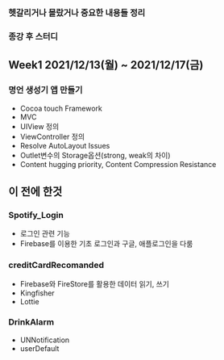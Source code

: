 ### 헷갈리거나 몰랐거나 중요한 내용들 정리

### 종강 후 스터디
## Week1 2021/12/13(월) ~ 2021/12/17(금)
### 명언 생성기 앱 만들기
- Cocoa touch Framework
- MVC
- UIView 정의
- ViewController 정의
- Resolve AutoLayout Issues
- Outlet변수의 Storage옵션(strong, weak의 차이)
- Content hugging priority, Content Compression Resistance


## 이 전에 한것
### Spotify_Login
- 로그인 관련 기능
- Firebase를 이용한 기초 로그인과 구글, 애플로그인을 다룸
### creditCardRecomanded
- Firebase와 FireStore를 활용한 데이터 읽기, 쓰기
- Kingfisher
- Lottie
### DrinkAlarm
- UNNotification
- userDefault
